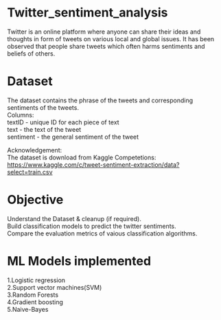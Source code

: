 # Twitter_sentiment_analysis
Twitter is an online platform where anyone can share their ideas and thoughts in form of tweets on various local and global issues. It has been observed that  people share tweets which often harms sentiments and beliefs of others. 

# Dataset
The dataset contains the phrase of the tweets and corresponding sentiments of the tweets.</br>
Columns:</br>
textID - unique ID for each piece of text</br>
text - the text of the tweet</br>
sentiment - the general sentiment of the tweet</br>

Acknowledgement:</br>
The dataset is download from Kaggle Competetions:</br>
https://www.kaggle.com/c/tweet-sentiment-extraction/data?select=train.csv</br>

# Objective
Understand the Dataset & cleanup (if required).</br>
Build classification models to predict the twitter sentiments.</br>
Compare the evaluation metrics of vaious classification algorithms.

# ML Models implemented
1.Logistic regression</br>
2.Support vector machines(SVM)</br>
3.Random Forests</br>
4.Gradient boosting</br>
5.Naive-Bayes</br>
